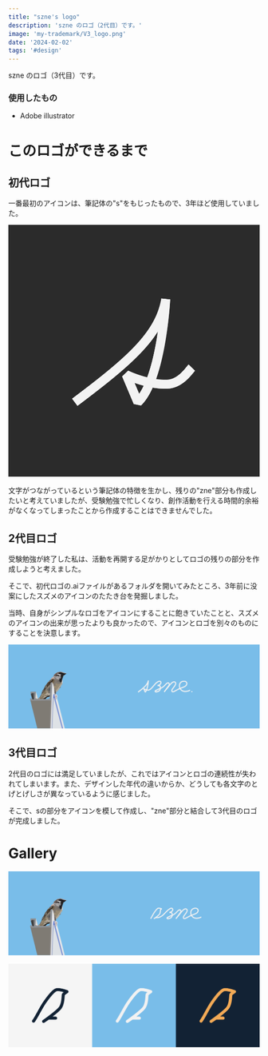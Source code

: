 ```yaml
---
title: "szne's logo"
description: 'szne のロゴ（2代目）です。'
image: 'my-trademark/V3_logo.png'
date: '2024-02-02'
tags: '#design'
---
```


szne のロゴ（3代目）です。

### 使用したもの

- Adobe illustrator

# このロゴができるまで

## 初代ロゴ

一番最初のアイコンは、筆記体の"s"をもじったもので、3年ほど使用していました。

![初代アイコン](my-trademark/V1_b.png)

文字がつながっているという筆記体の特徴を生かし、残りの"zne"部分も作成したいと考えていましたが、受験勉強で忙しくなり、創作活動を行える時間的余裕がなくなってしまったことから作成することはできませんでした。

## 2代目ロゴ

受験勉強が終了した私は、活動を再開する足がかりとしてロゴの残りの部分を作成しようと考えました。

そこで、初代ロゴの.aiファイルがあるフォルダを開いてみたところ、3年前に没案にしたスズメのアイコンのたたき台を発掘しました。

当時、自身がシンプルなロゴをアイコンにすることに飽きていたことと、スズメのアイコンの出来が思ったよりも良かったので、アイコンとロゴを別々のものにすることを決意します。

![2代目のアイコンとロゴ、この状態は2日ほどしか続かなかった](my-trademark/V1_5.png)

## 3代目ロゴ

2代目のロゴには満足していましたが、これではアイコンとロゴの連続性が失われてしまいます。また、デザインした年代の違いからか、どうしても各文字のとげとげしさが異なっているように感じました。

そこで、sの部分をアイコンを模して作成し、"zne"部分と結合して3代目のロゴが完成しました。

# Gallery

![3代目のロゴとアイコン](my-trademark/V2_header.png)

![カラーバリエーション](my-trademark/V3_icon_color.png)
